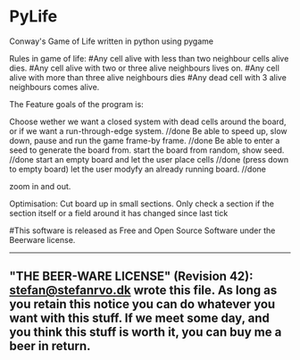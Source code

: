 PyLife
======

Conway's Game of Life written in python using pygame

Rules in game of life:
	#Any cell alive with less than two neighbour cells alive dies.
	#Any cell alive with two or three alive neighbours lives on.
	#Any cell alive with more than three alive neighbours dies
	#Any dead cell with 3 alive neighbours comes alive.

The Feature goals of the program is:

Choose wether we want a closed system with dead cells around the board, or if we want a run-through-edge system. //done
Be able to speed up, slow down, pause and run the game frame-by frame. //done
Be able to enter a seed to generate the board from. 
start the board from random, show seed.     //done
start an empty board and let the user place cells //done (press down to empty board)
let the user modyfy an already running board. //done

zoom in and out.

Optimisation:
Cut board up in small sections. Only check a section if the section itself or a field around it has changed since last tick



#This software is released as Free and Open Source Software under the Beerware license.

  ----------------------------------------------------------------------------
  "THE BEER-WARE LICENSE" (Revision 42):
  <stefan@stefanrvo.dk> wrote this file. As long as you retain this notice you
  can do whatever you want with this stuff. If we meet some day, and you think
  this stuff is worth it, you can buy me a beer in return.
  ----------------------------------------------------------------------------
 
